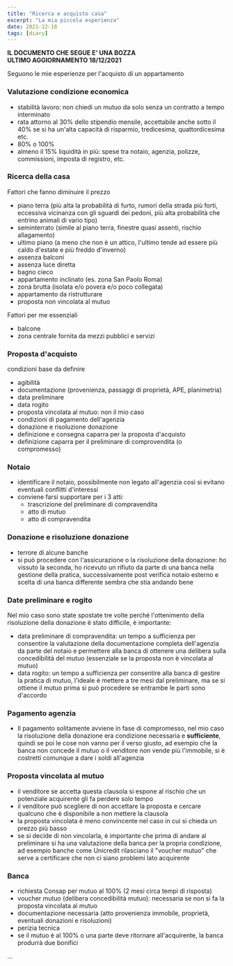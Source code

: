 ```yaml
---
title: "Ricerca e acquisto casa"
excerpt: "La mia piccola esperienza"
date: 2021-12-18
tags: [diary]
---
```



**IL DOCUMENTO CHE SEGUE E' UNA BOZZA**  
**ULTIMO AGGIORNAMENTO 18/12/2021**


Seguono le mie esperienze per l'acquisto di un appartamento

### Valutazione condizione economica
- stabilità lavoro: non chiedi un mutuo da solo senza un contratto a tempo interminato
- rata attorno al 30% dello stipendio mensile, accettabile anche sotto il 40% se si ha un'alta capacità di risparmio, tredicesima, quattordicesima etc.
- 80% o 100%
- almeno il 15% liquidità in più: spese tra notaio, agenzia, polizze, commissioni, imposta di registro, etc.

### Ricerca della casa
Fattori che fanno diminuire il prezzo
- piano terra (più alta la probabilità di furto, rumori della strada più forti, eccessiva vicinanza con gli sguardi dei pedoni, più alta probabilità che entrino animali di vario tipo)
- seminterrato (simile al piano terra, finestre quasi assenti, rischio allagamento)
- ultimo piano (a meno che non è un attico, l'ultimo tende ad essere più caldo d'estate e più freddo d'inverno)
- assenza balconi
- assenza luce diretta
- bagno cieco
- appartamento inclinato (es. zona San Paolo Roma)
- zona brutta (isolata e/o povera e/o poco collegata)
- appartamento da ristrutturare
- proposta non vincolata al mutuo

Fattori per me essenziali
- balcone
- zona centrale fornita da mezzi pubblici e servizi


### Proposta d'acquisto
condizioni base da definire
- agibilità
- documentazione (provenienza, passaggi di proprietà, APE, planimetria)
- data preliminare
- data rogito
- proposta vincolata al mutuo: non il mio caso
- condizioni di pagamento dell'agenzia
- donazione e risoluzione donazione
- definizione e consegna caparra per la proposta d'acquisto
- definizione caparra per il preliminare di comprovendita (o compromesso)


### Notaio
- identificare il notaio, possibilmente non legato all'agenzia così si evitano eventuali conflitti d'interessi
- conviene farsi supportare per i 3 atti:
	- trascrizione del preliminare di compravendita
	- atto di mutuo
	- atto di compravendita

### Donazione e risoluzione donazione
- terrore di alcune banche
- si può procedere con l'assicurazione o la risoluzione della donazione: ho vissuto la seconda, ho ricevuto un rifiuto da parte di una banca nella gestione della pratica, successivamente post verifica notaio esterno e scelta di una banca differente sembra che stia andando bene

### Date preliminare e rogito
Nel mio caso sono state spostate tre volte perché l'ottenimento della risoluzione della donazione è stato difficile, è importante:
- data preliminare di compravendita: un tempo a sufficienza per consentire la valutazione della documentazione completa dell'agenzia da parte del notaio e permettere alla banca di ottenere una delibera sulla concedibilità del mutuo (essenziale se la proposta non è vincolata al mutuo)
- data rogito: un tempo a sufficienza per consentire alla banca di gestire la pratica di mutuo, l'ideale è mettere a tre mesi dal preliminare, ma se si ottiene il mutuo prima si può procedere se entrambe le parti sono d'accordo

### Pagamento agenzia
- Il pagamento solitamente avviene in fase di compromesso, nel mio caso la risoluzione della donazione era condizione necessaria e **sufficiente**, quindi se poi le cose non vanno per il verso giusto, ad esempio che la banca non concede il mutuo o il venditore non vende più l'immobile, si è costretti comunque a dare i soldi all'agenzia

### Proposta vincolata al mutuo
- il venditore se accetta questa clausola si espone al rischio che un potenziale acquirente gli fa perdere solo tempo
- il venditore può scegliere di non accettare la proposta e cercare qualcuno che è disponibile a non mettere la clausola
- la proposta vincolata è meno convincente nel caso in cui si chieda un prezzo più basso
- se si decide di non vincolarla, è importante che prima di andare al preliminare si ha una valutazione della banca per la propria condizione, ad esempio banche come Unicredit rilasciano il "voucher mutuo" che serve a certificare che non ci siano problemi lato acquirente

### Banca
- richiesta Consap per mutuo al 100% (2 mesi circa tempi di risposta)
- voucher mutuo (delibera concedibilità mutuo): necessaria se non si fa la proposta vincolata al mutuo
- documentazione necessaria (atto provenienza immobile, proprietà, eventuali donazioni e risoluzioni)
- perizia tecnica
- se il mutuo è al 100% o una parte deve ritornare all'acquirente, la banca produrrà due bonifici



...
